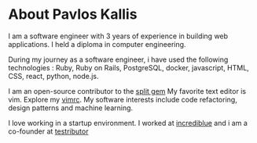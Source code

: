 # About Pavlos Kallis

I am a software engineer with 3 years of experience in building web applications.
I held a diploma in computer engineering.

During my journey as a software engineer, i have used the following technologies :
Ruby, Ruby on Rails, PostgreSQL, docker, javascript, HTML, CSS, react, python, node.js.

I am an open-source contributor to the [split gem](https://github.com/splitrb/split)
My favorite text editor is vim. Explore my [vimrc](https://github.com/pakallis/dotfiles/blob/master/vimrc).
My software interests include code refactoring, design patterns and machine learning.

I love working in a startup environment. I worked at [incrediblue](http://www.incrediblue.com) and i am a co-founder at [testributor](http://www.testributor.com)

